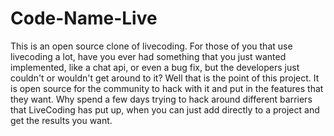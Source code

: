 # Code-Name-Live
This is an open source clone of livecoding. For those of you that use livecoding a lot, have you ever had something that you just wanted implemented, like a chat api, or even a bug fix, but the developers just couldn't or wouldn't get around to it? Well that is the point of this project. It is open source for the community to hack with it and put in the features that they want. Why spend a few days trying to hack around different barriers that LiveCoding has put up, when you can just add directly to a project and get the results you want.
